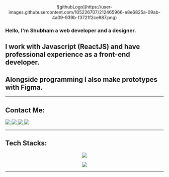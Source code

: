 <div align="center">
![githubLogo](https://user-images.githubusercontent.com/105226707/212465966-e8e6825a-09ab-4a09-939b-f3721f2ce887.png)  
</div>

### Hello, I'm Shubham a web developer and a designer. 

## I work with Javascript (ReactJS) and have professional experience as a front-end developer. 
## Alongside programming I also make prototypes with Figma.

<hr/>

## Contact Me:

  <a href = "mailto: tamrakarshubham23@gmail.com">
    <img src='https://img.shields.io/badge/Gmail-D14836?style=for-the-badge&logo=gmail&logoColor=white' />
  </a>
 
  
   <a href = "https://www.linkedin.com/in/shubham-tamrakar-790b03228/">
    <img src='https://img.shields.io/badge/LinkedIn-0077B5?style=for-the-badge&logo=linkedin&logoColor=white' />
  </a>
  
  
  <a href = "https://www.instagram.com/shubhh.t/">
    <img src='https://img.shields.io/badge/Instagram-E4405F?style=for-the-badge&logo=instagram&logoColor=white' />
  </a>
  
   <a href = "https://medium.com/@tamrakarshubham23">
    <img src='https://img.shields.io/badge/Medium-12100E?style=for-the-badge&logo=medium&logoColor=white' />
  </a>
   
<hr/>
  
  ## Tech Stacks:
  <p align="center">
  <a href="https://skillicons.dev">
    <img src="https://skillicons.dev/icons?i=html,css,js,ts,redux,react,sass,tailwind,styledcomponents,postman,&perline=5" />
  </a>
</p>
<p align="center">
  <a href="https://skillicons.dev">
    <img src="https://skillicons.dev/icons?i=git,figma,ps" />
  </a>
</p>
  <hr/>
